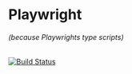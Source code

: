 # Playwright
###### (because Playwrights type scripts)
[![Build Status](https://travis-ci.org/NotBobTheBuilder/playwright.svg?branch=master)](https://travis-ci.org/NotBobTheBuilder/playwright)

